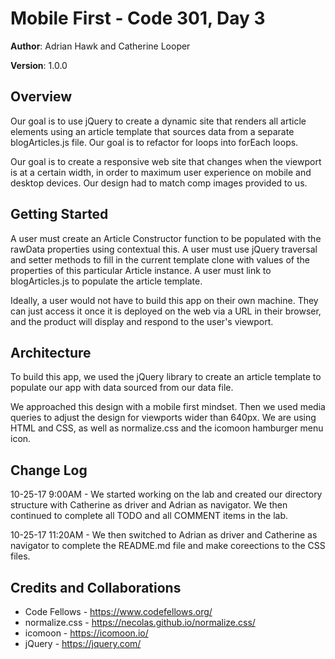 # Mobile First - Code 301, Day 3

**Author**: Adrian Hawk and Catherine Looper

**Version**: 1.0.0

## Overview
Our goal is to use jQuery to create a dynamic site that renders all article elements using an article template that sources data from a separate blogArticles.js file. Our goal is to refactor for loops into forEach loops.

Our goal is to create a responsive web site that changes when the viewport is at a certain width, in order to maximum user experience on mobile and desktop devices. Our design had to match comp images provided to us.

## Getting Started
A user must create an Article Constructor function to be populated with the rawData properties using contextual this. A user must use jQuery traversal and setter methods to fill in the current template clone with values of the properties of this particular Article instance. A user must link to blogArticles.js to populate the article template.

Ideally, a user would not have to build this app on their own machine. They can just access it once it is deployed on the web via a URL in their browser, and the product will display and respond to the user's viewport.

## Architecture
To build this app, we used the jQuery library to create an article template to populate our app with data sourced from our data file.

We approached this design with a mobile first mindset. Then we used media queries to adjust the design for viewports wider than 640px. We are using HTML and CSS, as well as normalize.css and the icomoon hamburger menu icon.

## Change Log
10-25-17 9:00AM - We started working on the lab and created our directory structure with Catherine as driver and Adrian as navigator. We then continued to complete all TODO and all COMMENT items in the lab.

10-25-17 11:20AM - We then switched to Adrian as driver and Catherine as navigator to complete the README.md file and make coreections to the CSS files.  

## Credits and Collaborations
* Code Fellows - https://www.codefellows.org/
* normalize.css - https://necolas.github.io/normalize.css/
* icomoon - https://icomoon.io/
* jQuery - https://jquery.com/
